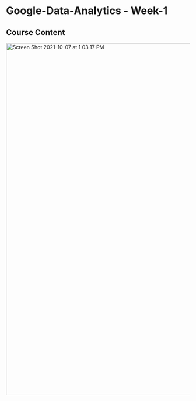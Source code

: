 # Google-Data-Analytics - Week-1

## Course Content


<img width="963" alt="Screen Shot 2021-10-07 at 1 03 17 PM" src="https://user-images.githubusercontent.com/58945964/136439571-431bfb60-2150-49c7-a1c5-6e9afa2b621e.png">

